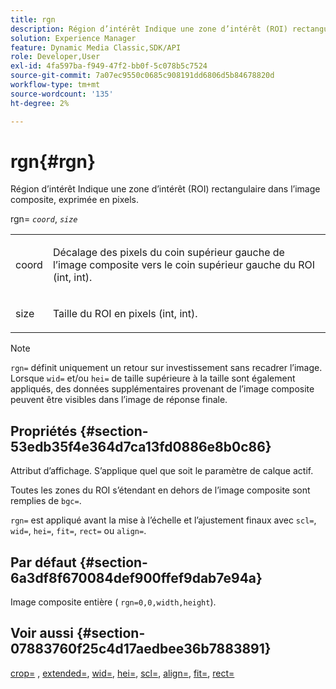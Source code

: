 ```yaml
---
title: rgn
description: Région d’intérêt Indique une zone d’intérêt (ROI) rectangulaire dans l’image composite, exprimée en pixels.
solution: Experience Manager
feature: Dynamic Media Classic,SDK/API
role: Developer,User
exl-id: 4fa597ba-f949-47f2-bb0f-5c078b5c7524
source-git-commit: 7a07ec9550c0685c908191dd6806d5b84678820d
workflow-type: tm+mt
source-wordcount: '135'
ht-degree: 2%

---
```


# rgn{#rgn}

Région d’intérêt Indique une zone d’intérêt (ROI) rectangulaire dans l’image composite, exprimée en pixels.

rgn= *`coord`*, *`size`*

<table id="simpletable_3A430F9078B04C2E90F4D1A130AFA20C"> 
 <tr class="strow"> 
  <td class="stentry"> <p><span class="varname"> coord</span> </p> </td> 
  <td class="stentry"> <p>Décalage des pixels du coin supérieur gauche de l’image composite vers le coin supérieur gauche du ROI (int, int). </p></td> 
 </tr> 
 <tr class="strow"> 
  <td class="stentry"> <p><span class="varname"> size</span> </p></td> 
  <td class="stentry"> <p>Taille du ROI en pixels (int, int). </p></td> 
 </tr> 
</table>

>[!NOTE]
>
>`rgn=` définit uniquement un retour sur investissement sans recadrer l’image. Lorsque `wid=` et/ou `hei=` de taille supérieure à la taille sont également appliqués, des données supplémentaires provenant de l’image composite peuvent être visibles dans l’image de réponse finale.

## Propriétés {#section-53edb35f4e364d7ca13fd0886e8b0c86}

Attribut d’affichage. S’applique quel que soit le paramètre de calque actif.

Toutes les zones du ROI s’étendant en dehors de l’image composite sont remplies de `bgc=`.

`rgn=` est appliqué avant la mise à l’échelle et l’ajustement finaux avec `scl=`, `wid=`, `hei=`, `fit=`, `rect=` ou `align=`.

## Par défaut {#section-6a3df8f670084def900ffef9dab7e94a}

Image composite entière ( `rgn=0,0,width,height`).

## Voir aussi {#section-07883760f25c4d17aedbee36b7883891}

[crop=](../../../../../is-api/http-ref/image-serving-api-ref/c-http-protocol-reference/c-command-reference/r-crop.md#reference-6fd0f6399966446ab4425ce050572eab) , [extended=](../../../../../is-api/http-ref/image-serving-api-ref/c-http-protocol-reference/c-command-reference/r-extend.md#reference-7e9156beb285459d830e2d56782a74ac), [wid=](../../../../../is-api/http-ref/image-serving-api-ref/c-http-protocol-reference/c-command-reference/r-is-http-wid.md#reference-bfeadcb67bf4485f851eb21345527e47), [hei=](../../../../../is-api/http-ref/image-serving-api-ref/c-http-protocol-reference/c-command-reference/r-is-http-hei.md#reference-6d6f556ccc0e4b98a815e8a5c1944a96), [scl=](../../../../../is-api/http-ref/image-serving-api-ref/c-http-protocol-reference/c-command-reference/r-scl.md#reference-b2a74e493d0d407e98fe350551ba3fcc), [align=](../../../../../is-api/http-ref/image-serving-api-ref/c-http-protocol-reference/c-command-reference/r-align.md#reference-b7d6b87c75124d78884f916dd6544bc7), [fit=](../../../../../is-api/http-ref/image-serving-api-ref/c-http-protocol-reference/c-command-reference/r-fit.md#reference-f11bff6d93d143d6b135de3a923bc989), [rect=](../../../../../is-api/http-ref/image-serving-api-ref/c-http-protocol-reference/c-command-reference/r-rect.md#reference-520b90d30b4c4b4692a723e4df6adaf3)
